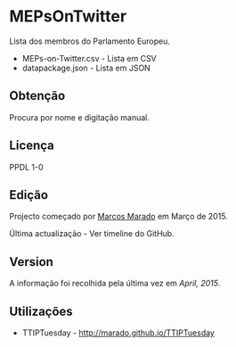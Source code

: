 # MEPsOnTwitter

Lista dos membros do Parlamento Europeu.

* MEPs-on-Twitter.csv - Lista em CSV
* datapackage.json - Lista em JSON


## Obtenção

Procura por nome e digitação manual.

## Licença

PPDL 1-0

## Edição

Projecto começado por [Marcos Marado](https://github.com/marado) em Março de 2015.

Última actualização - Ver timeline do GitHub.

## Version
A informação foi recolhida pela última vez em *April, 2015*.

## Utilizações
* TTIPTuesday - http://marado.github.io/TTIPTuesday
